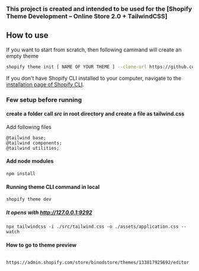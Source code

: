 ### This project is created and intended to be used for the [Shopify Theme Development – Online Store 2.0 + TailwindCSS]

## How to use

If you want to start from scratch, then following cammand will create an empty theme

```sh
shopify theme init [ NAME OF YOUR THEME ] --clone-url https://github.com/polidario/Elizabeth_Clean
```

If you don't have Shopify CLI installed to your computer, navigate to the [installation page of Shopify CLI](https://shopify.dev/themes/tools/cli/installation).

### Few setup before running

#### create a folder call _src_ in root directory and create a file as tailwind.css

Add following files

```
@tailwind base;
@tailwind components;
@tailwind utilities;
```

#### Add node modules

```
npm install
```

#### Running theme CLI command in local

```
shopify theme dev
```

##### It opens with http://127.0.0.1:9292

```
npx tailwindcss -i ./src/tailwind.css -o ./assets/application.css --watch
```

#### How to go to theme preview

```https://admin.shopify.com/store/[storename]/themes/[theme_preview_id]/editor

```

```
https://admin.shopify.com/store/binodstore/themes/133817925692/editor
```
